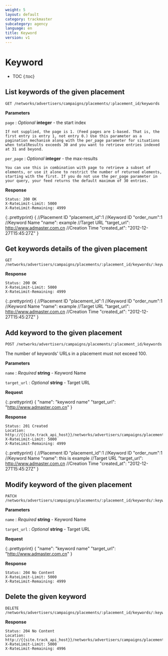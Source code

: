 ```yaml
---
weight: 5
layout: default
category: trackmaster
subcategory: agency
language: en
title: Keyword
version: v1
---
```


# Keyword

* TOC
{:toc}

## List keywords of the given placement

    GET /networks/advertisers/campaigns/placements/:placement_id/keywords

**Parameters**     

`page`
: _Optional_ **integer** - the start index

	If not supplied, the page is 1. (Feed pages are 1-based. That is, the first entry is entry 1, not entry 0.) Use this parameter as a pagination mechanism along with the per_page parameter for situations when totalResults exceeds 30 and you want to retrieve entries indexed at 31 and beyond.

`per_page`
: _Optional_ **integer** - the max-results

	You can use this in combination with page to retrieve a subset of elements, or use it alone to restrict the number of returned elements, starting with the first. If you do not use the per_page parameter in your query, your feed returns the default maximum of 30 entries.


**Response**

    Status: 200 OK
    X-RateLimit-Limit: 5000
    X-RateLimit-Remaining: 4999

{:.prettyprint}
        {
            //Placement ID
            "placement_id":1
            //Keyword ID
            "order_num":1
            //Keyword Name
            "name": example
            //Target URL
            "target_url": http://www.admaster.com.cn
            //Creation Time
            "created_at": "2012-12-27T15:45:27Z"
        }


## Get keywords details of the given placement

    GET /networks/advertisers/campaigns/placements/:placement_id/keywords/:keyword_id

**Response**

    Status: 200 OK
    X-RateLimit-Limit: 5000
    X-RateLimit-Remaining: 4999

{:.prettyprint}
        {
            //Placement ID
            "placement_id":1
            //Keyword ID
            "order_num":1
            //Keyword Name
            "name": example
            //Target URL
            "target_url": http://www.admaster.com.cn
            //Creation Time
            "created_at": "2012-12-27T15:45:27Z"
        }

## Add keyword to the given placement

    POST /networks/advertisers/campaigns/placements/:placement_id/keywords

The number of keywords' URLs in a placement must not exceed 100.


**Parameters**

`name`
: _Required_ **string** - Keyword Name

`target_url`
: _Optional_ **string** - Target URL


**Request**

{:.prettyprint}
    	{
        	"name": "keyword name"
        	"target_url": "http://www.admaster.com.cn"
    	}

**Response**

    Status: 201 Created
    Location: http://{{site.track_api_host}}/networks/advertisers/campaigns/placements/keywords/1
    X-RateLimit-Limit: 5000
    X-RateLimit-Remaining: 4999

{:.prettyprint}	
	 {
        //Placement ID
        "placement_id":1
        //Keyword ID
        "order_num":1
        //Keyword Name
        "name": this is example
        //Target URL
        "target_url": http://www.admaster.com.cn
        //Creation Time
        "created_at": "2012-12-27T15:45:27Z"
    }


## Modify keyword of the given placement

    PATCH /networks/advertisers/campaigns/placements/:placement_id/keywords/:keyword_id

**Parameters**

`name`
: _Required_ **string** - Keyword Name

`target_url`
: _Optional_ **string** - Target URL

**Request**

{:.prettyprint}
    	{
        	"name": "keyword name"
        	"target_url": "http://www.admaster.com.cn"
    	}

**Response**

    Status: 204 No Content
    X-RateLimit-Limit: 5000
    X-RateLimit-Remaining: 4999



## Delete the given keyword

    DELETE /networks/advertisers/campaigns/placements/:placement_id/keywords/:keyword_id


**Response**

    Status: 204 No Content
    Location: http://{{site.track_api_host}}/networks/advertisers/campaigns/placements/1/keywords
    X-RateLimit-Limit: 5000
    X-RateLimit-Remaining: 4996



